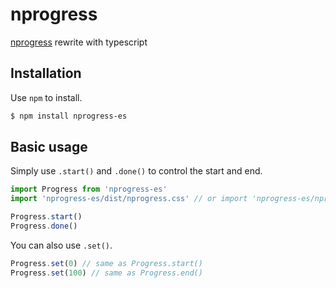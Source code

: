 # nprogress
[nprogress](https://github.com/rstacruz/nprogress) rewrite with typescript

## Installation

Use `npm` to install.

```sh
$ npm install nprogress-es
```

## Basic usage

Simply use `.start()` and `.done()` to control the start and end.

```typescript
import Progress from 'nprogress-es'
import 'nprogress-es/dist/nprogress.css' // or import 'nprogress-es/nprogress.css'

Progress.start()
Progress.done()
```

You can also use `.set()`.

```typescript
Progress.set(0) // same as Progress.start()
Progress.set(100) // same as Progress.end()
```